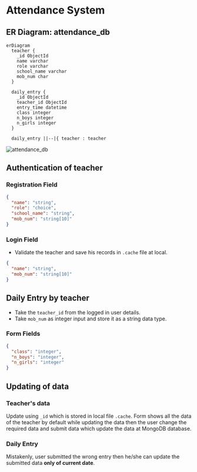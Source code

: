 # Attendance System

## ER Diagram: attendance_db

```mermaid
erDiagram
  teacher {
    _id ObjectId
    name varchar
    role varchar
    school_name varchar
    mob_num char
  }

  daily_entry {
    _id ObjectId
    teacher_id ObjectId
    entry_time datetime
    class integer
    n_boys integer
    n_girls integer
  }

  daily_entry ||--|{ teacher : teacher
```

<!-- ```sql
-- dbdiagram.io
-- Database: attendance_db

Table teacher {
  _id ObjectId [primary key]
  name varchar(255)
  role varchar(255)
  school_name varchar(255)
  mob_num char(10)
}

Table daily_entry {
  _id ObjectId [primary key]
  teacher_id ObjectId
  entry_time datetime
  class integer
  n_boys integer
  n_girls integer
}

Ref: teacher._id > daily_entry.teacher_id
``` -->

![attendance_db](./img/attendance_db.png)

## Authentication of teacher

### Registration Field

```json
{
  "name": "string",
  "role": "choice",
  "school_name": "string",
  "mob_num": "string[10]"
}
```

### Login Field

- Validate the teacher and save his records in `.cache` file at local.

```json
{
  "name": "string",
  "mob_num": "string[10]"
}
```

## Daily Entry by teacher

- Take the `teacher_id` from the logged in user details.
- Take `mob_num` as integer input and store it as a string data type.

### Form Fields

```json
{
  "class": "integer",
  "n_boys": "integer",
  "n_girls": "integer"
}
```

## Updating of data

### Teacher's data

Update using `_id` which is stored in local file `.cache`. Form shows all the data of the teacher by default while updating the data then the user change the required data and submit data which update the data at MongoDB database.

### Daily Entry

Mistakenly, user submitted the wrong entry then he/she can update the submitted data **only of current date**.
